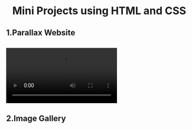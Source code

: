 <h1 style="text-align: center;">Mini Projects using HTML and CSS</h1>
<h2>1.Parallax Website<h2>

<video controls src="videos/recording parallax (1).mp4" title="Title"></video> 

<h2>2.Image Gallery<h2>